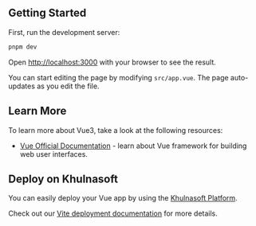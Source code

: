 ## Getting Started

First, run the development server:

```bash
pnpm dev
```

Open [http://localhost:3000](http://localhost:3000) with your browser to see the result.

You can start editing the page by modifying `src/app.vue`. The page auto-updates as you edit the file.

## Learn More

To learn more about Vue3, take a look at the following resources:

- [Vue Official Documentation](https://vuejs.org/guide/) - learn about Vue framework for building web user interfaces.

## Deploy on Khulnasoft

You can easily deploy your Vue app by using the [Khulnasoft Platform](https://khulnasoft.com/new?utm_source=github.com&utm_medium=referral&utm_campaign=nrz-readme).

Check out our [Vite deployment documentation](https://khulnasoft.com/docs/frameworks/vite) for more details.
